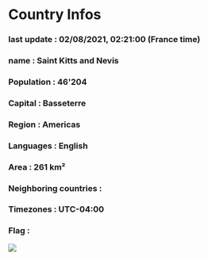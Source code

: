 # Country  Infos
### last update : 02/08/2021, 02:21:00 (France time)

### name : Saint Kitts and Nevis
### Population : 46'204
### Capital : Basseterre
### Region : Americas
### Languages : English
### Area : 261 km²
### Neighboring countries : 
### Timezones : UTC-04:00

### Flag :
![](https://restcountries.eu/data/kna.svg)